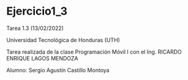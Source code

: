 # Ejercicio1_3

Tarea 1.3 (13/02/2022)

Universidad Tecnológica de Honduras (UTH)

Tarea realizada de la clase Programación Móvil I con el Ing. RICARDO ENRIQUE LAGOS MENDOZA

Alumno: Sergio Agustín Castillo Montoya
